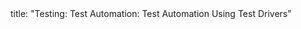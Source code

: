 <frontmatter>
title: "Testing: Test Automation: Test Automation Using Test Drivers"
</frontmatter>

<include src="navbar.md" boilerplate />

<include src="unit-inPage-asFlat.md" boilerplate />